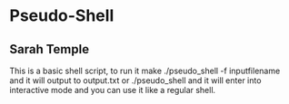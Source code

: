 # Pseudo-Shell 
## Sarah Temple
This is a basic shell script, to run it
make 
./pseudo\_shell -f inputfilename
and it will output to output.txt
or ./pseudo\_shell
and it will enter into interactive mode and you can use it like a regular shell. 
